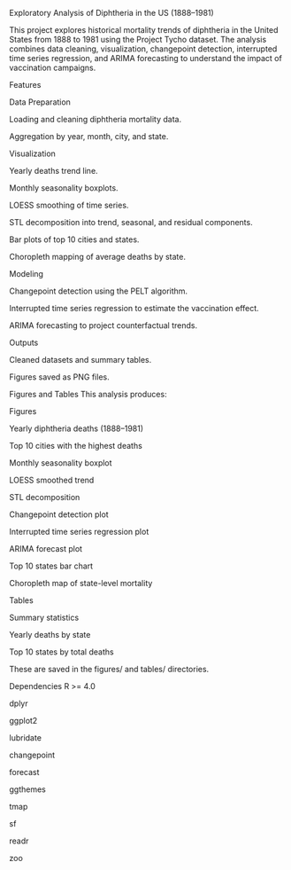 Exploratory Analysis of Diphtheria in the US (1888–1981)


This project explores historical mortality trends of diphtheria in the United States from 1888 to 1981 using the Project Tycho dataset. The analysis combines data cleaning, visualization, changepoint detection, interrupted time series regression, and ARIMA forecasting to understand the impact of vaccination campaigns.

Features

Data Preparation

Loading and cleaning diphtheria mortality data.

Aggregation by year, month, city, and state.

Visualization

Yearly deaths trend line.

Monthly seasonality boxplots.

LOESS smoothing of time series.

STL decomposition into trend, seasonal, and residual components.

Bar plots of top 10 cities and states.

Choropleth mapping of average deaths by state.

Modeling

Changepoint detection using the PELT algorithm.

Interrupted time series regression to estimate the vaccination effect.

ARIMA forecasting to project counterfactual trends.

Outputs

Cleaned datasets and summary tables.

Figures saved as PNG files.

Figures and Tables
This analysis produces:

Figures

Yearly diphtheria deaths (1888–1981)

Top 10 cities with the highest deaths

Monthly seasonality boxplot

LOESS smoothed trend

STL decomposition

Changepoint detection plot

Interrupted time series regression plot

ARIMA forecast plot

Top 10 states bar chart

Choropleth map of state-level mortality

Tables

Summary statistics

Yearly deaths by state

Top 10 states by total deaths

These are saved in the figures/ and tables/ directories.

Dependencies
R >= 4.0

dplyr

ggplot2

lubridate

changepoint

forecast

ggthemes

tmap

sf

readr

zoo













